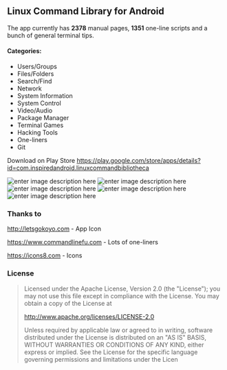 ## Linux Command Library for Android
The app currently has **2378** manual pages, **1351** one-line scripts and a bunch of general terminal tips.

#### Categories:

* Users/Groups
* Files/Folders
* Search/Find
* Network
* System Information
* System Control
* Video/Audio
* Package Manager
* Terminal Games
* Hacking Tools
* One-liners
* Git

Download on Play Store https://play.google.com/store/apps/details?id=com.inspiredandroid.linuxcommandbibliotheca

![enter image description here][1]
![enter image description here][2]
![enter image description here][3]
![enter image description here][4]
![enter image description here][5]

### Thanks to
http://letsgokoyo.com - App Icon

https://www.commandlinefu.com - Lots of one-liners

https://icons8.com - Icons

### License

> Licensed under the Apache License, Version 2.0 (the "License"); you
> may not use this file except in compliance with the License. You may
> obtain a copy of the License at
>
>    http://www.apache.org/licenses/LICENSE-2.0
>
> Unless required by applicable law or agreed to in writing, software
> distributed under the License is distributed on an "AS IS" BASIS,
> WITHOUT WARRANTIES OR CONDITIONS OF ANY KIND, either express or
> implied. See the License for the specific language governing
> permissions and limitations under the Licen


  [1]: https://raw.githubusercontent.com/SimonSchubert/LinuxCommandBibliotheca/master/screen-1.png
  [2]: https://raw.githubusercontent.com/SimonSchubert/LinuxCommandBibliotheca/master/screen-2.png
  [3]: https://raw.githubusercontent.com/SimonSchubert/LinuxCommandBibliotheca/master/screen-3.png
  [4]: https://raw.githubusercontent.com/SimonSchubert/LinuxCommandBibliotheca/master/screen-4.png
  [5]: https://raw.githubusercontent.com/SimonSchubert/LinuxCommandBibliotheca/master/screen-5.png